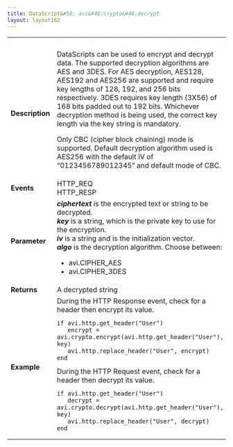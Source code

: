 ```yaml
---
title: DataScript&#58; avi&#46;crypto&#46;decrypt
layout: layout162
---
```

<table class="table table-hover table table-bordered table-hover">  
<tbody>       
<tr>   
<td><font size="3" color="white"><strong>Function</strong></font></td>
<td><font color="white"><b>avi.crypto.decrypt( ciphertext, key [, iv [, algo]] )</b></font></td>
</tr>
<tr>   
<td><font size="3"><strong>Description</strong></font></td>
<td>DataScripts can be used to encrypt and decrypt data. The supported decryption algorithms are AES and 3DES. For AES decryption, AES128, AES192 and AES256 are supported and require key lengths of 128, 192, and 256 bits respectively. 3DES requires key length (3X56) of 168 bits padded out to 192 bits. Whichever decryption method is being used, the correct key length via the key string is mandatory.<p></p> <p>Only CBC (cipher block chaining) mode is supported. Default decryption algorithm used is AES256 with the default IV of “0123456789012345” and default mode of CBC.</p></td>
</tr>
<tr>   
<td><font size="3"><strong>Events</strong></font></td>
<td>HTTP_REQ<br> HTTP_RESP</td>
</tr>
<tr>   
<td><font size="3"><strong>Parameter</strong></font></td>
<td><strong><em>ciphertext</em> </strong>is the encrypted text or string to be decrypted.<br> <strong><em>key</em> </strong>is a string, which is the private key to use for the encryption.<br> <strong><em>iv</em> </strong>is a string and is the initialization vector.<br> <strong><em>algo</em> </strong>is the decryption algorithm. Choose between:<p></p> 
<ul> 
 <li>avi.CIPHER_AES</li> 
 <li>avi.CIPHER_3DES</li> 
</ul></td>
</tr>
<tr>   
<td><font size="3"><strong>Returns</strong></font></td>
<td>A decrypted string</td>
</tr>
<tr>   
<td><font size="3"><strong>Example</strong></font></td>
<td>During the HTTP Response event, check for a header then encrypt its value.<br> 
<!-- Crayon Syntax Highlighter v2.7.1 --> <pre><code class="language-lua">if avi.http.get_header("User")
   encrypt = avi.crypto.encrypt(avi.http.get_header("User"), key)
   avi.http.replace_header("User", encrypt)
end</code></pre> 
<!-- [Format Time: 0.0023 seconds] --> During the HTTP Request event, check for a header then decrypt its value.<br> 
<!-- Crayon Syntax Highlighter v2.7.1 --> <pre><code class="language-lua">if avi.http.get_header("User")
   decrypt = avi.crypto.decrypt(avi.http.get_header("User"), key)
   avi.http.replace_header("User", decrypt)
end</code></pre> 
<!-- [Format Time: 0.0021 seconds] --></td>
</tr>
</tbody>
</table> 
